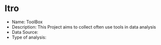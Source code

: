 # Itro
- Name: ToolBox
- Description: This Project aims to collect often use tools in data analysis
- Data Source:
- Type of analysis:


